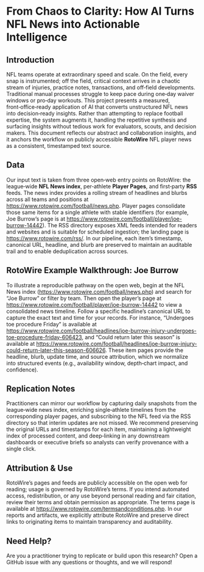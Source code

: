 # From Chaos to Clarity: How AI Turns NFL News into Actionable Intelligence

## Introduction
NFL teams operate at extraordinary speed and scale. On the field, every snap is instrumented; off the field, critical context arrives in a chaotic stream of injuries, practice notes, transactions, and off‑field developments. Traditional manual processes struggle to keep pace during one‑day waiver windows or pro‑day workouts. This project presents a measured, front‑office‑ready application of AI that converts unstructured NFL news into decision‑ready insights. Rather than attempting to replace football expertise, the system augments it, handling the repetitive synthesis and surfacing insights without tedious work for evaluators, scouts, and decision makers. This document reflects our abstract and collaboration insights, and it anchors the workflow on publicly accessible **RotoWire** NFL player news as a consistent, timestamped text source.

## Data
Our input text is taken from three open‑web entry points on RotoWire: the league‑wide **NFL News index**, per‑athlete **Player Pages**, and first‑party **RSS** feeds. The news index provides a rolling stream of headlines and blurbs across all teams and positions at https://www.rotowire.com/football/news.php. Player pages consolidate those same items for a single athlete with stable identifiers (for example, Joe Burrow’s page is at https://www.rotowire.com/football/player/joe-burrow-14442). The RSS directory exposes XML feeds intended for readers and websites and is suitable for scheduled ingestion; the landing page is https://www.rotowire.com/rss/. In our pipeline, each item’s timestamp, canonical URL, headline, and blurb are preserved to maintain an auditable trail and to enable deduplication across sources.

## RotoWire Example Walkthrough: Joe Burrow
To illustrate a reproducible pathway on the open web, begin at the NFL News index (https://www.rotowire.com/football/news.php) and search for “Joe Burrow” or filter by team. Then open the player’s page at https://www.rotowire.com/football/player/joe-burrow-14442 to view a consolidated news timeline. Follow a specific headline’s canonical URL to capture the exact text and time for your records. For instance, “Undergoes toe procedure Friday” is available at https://www.rotowire.com/football/headlines/joe-burrow-injury-undergoes-toe-procedure-friday-606423, and “Could return later this season” is available at https://www.rotowire.com/football/headlines/joe-burrow-injury-could-return-later-this-season-606626. These item pages provide the headline, blurb, update time, and source attribution, which we normalize into structured events (e.g., availability window, depth‑chart impact, and confidence).

## Replication Notes
Practitioners can mirror our workflow by capturing daily snapshots from the league‑wide news index, enriching single‑athlete timelines from the corresponding player pages, and subscribing to the NFL feed via the RSS directory so that interim updates are not missed. We recommend preserving the original URLs and timestamps for each item, maintaining a lightweight index of processed content, and deep‑linking in any downstream dashboards or executive briefs so analysts can verify provenance with a single click.

## Attribution & Use
RotoWire’s pages and feeds are publicly accessible on the open web for reading; usage is governed by RotoWire’s terms. If you intend automated access, redistribution, or any use beyond personal reading and fair citation, review their terms and obtain permission as appropriate. The terms page is available at https://www.rotowire.com/termsandconditions.php. In our reports and artifacts, we explicitly attribute RotoWire and preserve direct links to originating items to maintain transparency and auditability.

## Need Help?
Are you a practitioner trying to replicate or build upon this research? Open a GitHub issue with any questions or thoughts, and we will respond!
